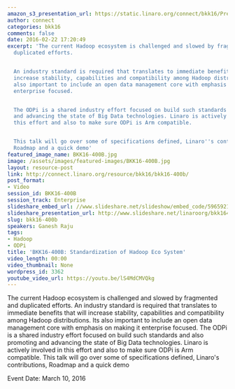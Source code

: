 ```yaml
---
amazon_s3_presentation_url: https://static.linaro.org/connect/bkk16/Presentations/Thursday/BKK16-400B.pdf
author: connect
categories: bkk16
comments: false
date: 2016-02-22 17:20:49
excerpt: 'The current Hadoop ecosystem is challenged and slowed by fragmented and
  duplicated efforts.


  An industry standard is required that translates to immediate benefits that will
  increase stability, capabilities and compatibility among Hadoop distributions. Its
  also important to include an open data management core with emphasis on making it
  enterprise focused.


  The ODPi is a shared industry effort focused on build such standards and also promoting
  and advancing the state of Big Data technologies. Linaro is actively involved in
  this effort and also to make sure ODPi is Arm compatible.


  This talk will go over some of specifications defined, Linaro''s contributions,
  Roadmap and a quick demo'
featured_image_name: BKK16-400B.jpg
image: /assets/images/featured-images/BKK16-400B.jpg
layout: resource-post
link: http://connect.linaro.org/resource/bkk16/bkk16-400b/
post_format:
- Video
session_id: BKK16-400B
session_track: Enterprise
slideshare_embed_url: //www.slideshare.net/slideshow/embed_code/59659217
slideshare_presentation_url: http://www.slideshare.net/linaroorg/bkk16400b-odpi-standardizing-hadoop
slug: bkk16-400b
speakers: Ganesh Raju
tags:
- Hadoop
- ODPi
title: 'BKK16-400B: Standardization of Hadoop Eco System'
video_length: 00:00
video_thumbnail: None
wordpress_id: 3362
youtube_video_url: https://youtu.be/lS4MdCMVQkg
---
```


The current Hadoop ecosystem is challenged and slowed by fragmented and duplicated efforts.  An industry standard is required that translates to immediate benefits that will increase stability, capabilities and compatibility among Hadoop distributions. Its also important to include an open data management core with emphasis on making it enterprise focused.  The ODPi is a shared industry effort focused on build such standards and also promoting and advancing the state of Big Data technologies. Linaro is actively involved in this effort and also to make sure ODPi is Arm compatible.  This talk will go over some of specifications defined, Linaro's contributions, Roadmap and a quick demo

Event Date: March 10, 2016